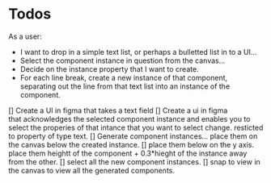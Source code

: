 # Todos

As a user:
- I want to drop in a simple text list, or perhaps a bulletted list in to a UI... 
- Select the component instance in question from the canvas...
- Decide on the instance property that I want to create.
- For each line break, create a new instance of that component, separating out the line from that text list into an instance of the component.

[] Create a UI in figma that takes a text field
[] Create a ui in figma that acknowledges the selected component instance and enables you to select the properies of that intance that you want to select change. resticted to property of type text.
[] Generate component instances... place them on the canvas below the created instance.
[] place them below on the y axis. place them heightt of the component + 0.3*hieght of the instance away from the other.
[] select all the new component instances.
[] snap to view in the canvas to view all the generated components.